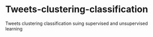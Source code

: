 # Tweets-clustering-classification
Tweets clustering classification suing supervised and unsupervised learning
